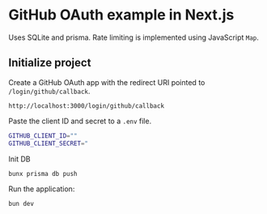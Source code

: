 # GitHub OAuth example in Next.js

Uses SQLite and prisma. Rate limiting is implemented using JavaScript `Map`.

## Initialize project

Create a GitHub OAuth app with the redirect URI pointed to `/login/github/callback`.

```
http://localhost:3000/login/github/callback
```

Paste the client ID and secret to a `.env` file.

```bash
GITHUB_CLIENT_ID=""
GITHUB_CLIENT_SECRET="
```

Init DB
```
bunx prisma db push
```

Run the application:

```
bun dev
```

